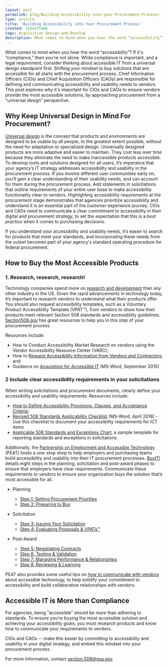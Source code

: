 ```yaml
---
layout: post
permalink: blog/Building-Accessibility-into-your-Procurement-Process/
type: article
title: 'Building Accessibility into Your Procurement Process'
created: 1524275406
tags: Acquisition Design-and-Develop
description: What comes to mind when you hear the word “accessibility”? If it's “compliance,” then you're not alone. While compliance is important, and a legal requirement, consider thinking about accessible IT from a universal design standpoint first.
---
```


What comes to mind when you hear the word &ldquo;accessibility&rdquo;? If it's &ldquo;compliance,&rdquo; then you're not alone. While compliance is important, and a legal requirement, consider thinking about accessible IT from a universal design standpoint first. Shifting your mindset to buy solutions that are accessible for all starts with the procurement process. Chief Information Officers (CIOs) and Chief Acquisition Officers (CAOs) are responsible for defining and communicating accessibility and usability needs to vendors. This post explores why it's important for CIOs and CAOs to ensure vendors provide the most accessible solutions, by approaching procurement from a &ldquo;universal design&rdquo; perspective.

## Why Keep Universal Design in Mind For Procurement?

[Universal design][1] is the concept that products and environments are designed to be usable by all people, to the greatest extent possible, without the need for adaptation or specialized design. Universally designed products are more adaptive and easier to maintain. They cost less over time because they eliminate the need to make inaccessible products accessible. To develop tools and solutions designed for all users, it&rsquo;s imperative that your agency&rsquo;s IT strategy addresses accessibility and usability in the procurement process. If you involve different user communities early on, you&rsquo;ll gain a clear understanding of their usability needs, and can account for them during the procurement process. Add statements in solicitations that outline requirements of your entire user base to make accessibility functionality clear to vendors. Highlighting accessibility requirements at the procurement stage demonstrates that agencies prioritize accessibility and understand it is an essential part of the customer experience journey. CIOs and CAOs need to communicate a clear commitment to accessibility in their digital and procurement strategy, to&nbsp;set the expectation that this is a _best practice_ when it comes to purchasing decisions.

If you understand your accessibility and usability needs, it&rsquo;s easier to search for products that meet your standards, and incorporating these needs from the outset becomes part of your agency's standard operating procedure for federal procurement.

## How to Buy the Most Accessible Products

### 1. Research, research, research!

Technology companies spend more on [research and development][2] than any other industry in the US. Given the rapid advancements in technology today, it&rsquo;s important to research vendors to understand what their products offer. You should also request accessibility templates, such as a Voluntary Product Accessibility Template (VPAT&trade;), from vendors to show how their products meet relevant Section 508 standards and accessibility guidelines. [Section508.gov][3] has great resources to help you in this step of your procurement process.

Resources include:

  * How to Conduct Accessibility Market Research on vendors using the Vendor Accessibility Resource Center (VARC);
  * How to [Request Accessibility Information from Vendors and Contractors][4]; and
  * Guidance on [Acquisition for Accessible IT][5]&nbsp;(MS-Word, September 2015)

### 2 Include clear accessibility requirements in your solicitations

When writing solicitations and procurement documents, clearly define your accessibility and usability requirements. Resources include:

  * [How to Define Accessibility Provisions, Clauses, and Acceptance Criteria][6];
  * [Revised 508 Standards Applicability Checklist][7]&nbsp;(MS-Word, April&nbsp;2018) - Use this checklist to document your accessibility requirements for ICT items
  * [Applicable 508 Standards and Exceptions Chart][8], a sample template for reporting standards and exceptions in solicitations.

Additionally, the [Partnership on Employment and Accessible Technology][9] (PEAT) hosts a one-stop shop to help employers and purchasing teams build accessibility and usability into their IT procurement processes. [BuyIT!][10] details eight steps in the planning, solicitation and post-award phases to ensure that employers have clear requirements. Communicate these requirements to vendors to ensure your organization buys the solution that&rsquo;s most accessible for all.

  * Planning
      * [Step 1: Setting Procurement Priorities][11] 
      * [Step 2: Preparing to Buy][12]

  * Solicitation
      * [Step 3: Issuing Your Solicitation][13]
      * [Step 4: Evaluating Proposals & VPATs&trade;][14]
  * ​Post-Award
      * [Step 5: Negotiating Contracts][15]
      * [Step 6: Testing & Validation][16]
      * [Step 7: Managing Performance & Relationships][17]
      * [Step 8: Reviewing & Learning][18]

PEAT also provides some useful tips on [how to communicate with vendors][19] about accessible technology, to help solidify your commitment to accessibility and build collaborative relationships with vendors.

## Accessible IT is More than Compliance

For agencies, being &ldquo;accessible&rdquo; should be more than adhering to standards. To ensure you&rsquo;re buying the most accessible solution and achieving your accessibility goals, you must research products and know how to communicate your requirements to vendors.

CIOs and CAOs -- make this easier by committing to accessibility and usability in your digital strategy, and embed this mindset into your procurement process.

For more information, contact <section.508@gsa.gov>

&nbsp;

 [1]: https://www.section508.gov/develop/universal-design/
 [2]: https://www.recode.net/2017/9/1/16236506/tech-amazon-apple-gdp-spending-productivity
 [3]: {{site.baseurl}}/
 [4]: {{site.baseurl}}/buy/request-accessibility-information
 [5]: https://assets.section508.gov/files/Guidance-on-Acquisition-for-Accessible-EIT-20150921.docx
 [6]: {{site.baseurl}}/buy/define-accessibility-criteria
 [7]: https://assets.section508.gov/files/Revised%20508%20Standards%20Applicability%20Checklist%20%287%29.docx
 [8]: {{site.baseurl}}/buy/standards-exceptions
 [9]: https://www.peatworks.org/
 [10]: http://www.peatworks.org/Buy-IT
 [11]: https://www.peatworks.org/digital-accessibility-toolkits/buy-it/step-1-setting-procurement-priorities/
 [12]: https://www.peatworks.org/digital-accessibility-toolkits/buy-it/step-2-preparing-to-buy/
 [13]: https://www.peatworks.org/digital-accessibility-toolkits/buy-it/step-3-issuing-your-solicitation/
 [14]: https://www.peatworks.org/digital-accessibility-toolkits/buy-it/step-4-evaluating-proposals-vpats/
 [15]: https://www.peatworks.org/digital-accessibility-toolkits/buy-it/step-5-negotiating-contracts/
 [16]: https://www.peatworks.org/digital-accessibility-toolkits/buy-it/step-6-testing-validation/
 [17]: https://www.peatworks.org/digital-accessibility-toolkits/buy-it/step-7-managing-performance-relationships/
 [18]: https://www.peatworks.org/digital-accessibility-toolkits/buy-it/step-8-reviewing-learning/
 [19]: https://www.peatworks.org/communication-matters-how-to-talk-to-technology-providers-about-accessibility/
